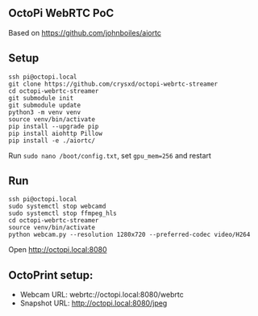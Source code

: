 ## OctoPi WebRTC PoC

Based on https://github.com/johnboiles/aiortc

## Setup

```
ssh pi@octopi.local
git clone https://github.com/crysxd/octopi-webrtc-streamer
cd octopi-webrtc-streamer
git submodule init
git submodule update
python3 -m venv venv
source venv/bin/activate
pip install --upgrade pip
pip install aiohttp Pillow
pip install -e ./aiortc/
```

Run `sudo nano /boot/config.txt`, set `gpu_mem=256` and restart

## Run

```
ssh pi@octopi.local
sudo systemctl stop webcamd
sudo systemctl stop ffmpeg_hls
cd octopi-webrtc-streamer
source venv/bin/activate
python webcam.py --resolution 1280x720 --preferred-codec video/H264
```

Open http://octopi.local:8080

## OctoPrint setup:

- Webcam URL: webrtc://octopi.local:8080/webrtc
- Snapshot URL: http://octopi.local:8080/jpeg
